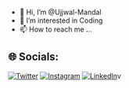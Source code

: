 - 👋 Hi, I’m @Ujjwal-Mandal
- 👀 I’m interested in Coding
- 📫 How to reach me ...
## 🌐 Socials:
[![Twitter](https://img.shields.io/badge/Twitter-%231DA1F2.svg?logo=Twitter&logoColor=white)](https://twitter.com/MrUjjwalK) [![Instagram](https://img.shields.io/badge/Instagram-%23E4405F.svg?logo=Instagram&logoColor=white)](https://instagram.com/mrujjawal) [![LinkedIn](https://img.shields.io/badge/LinkedIn-%230077B5.svg?logo=linkedin&logoColor=white)](https://www.linkedin.com/in/ujjwal-kumar-5a5383228/)v
